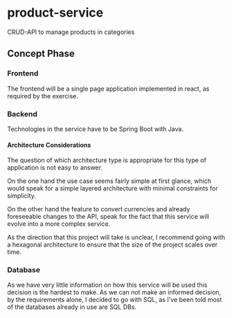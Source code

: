 # product-service
CRUD-API to manage products in categories

## Concept Phase

### Frontend

The frontend will be a single page application implemented in react, as required by the exercise.

### Backend

Technologies in the service have to be Spring Boot with Java.

#### Architecture Considerations

The question of which architecture type is appropriate for this type of application is not easy to
answer.

On the one hand the use case seems fairly simple at first glance, which would speak for a simple
layered architecture with minimal constraints for simplicity.

On the other hand the feature to convert currencies and already foreseeable changes to the API,
speak for the fact that this service will evolve into a more complex service.

As the direction that this project will take is unclear, I recommend going with a hexagonal
architecture to ensure that the size of the project scales over time.

### Database

As we have very little information on how this service will be used this decision is the hardest to
make. As we can not make an informed decision, by the requirements alone, I decided to go with SQL,
as I've been told most of the databases already in use are SQL DBs.



